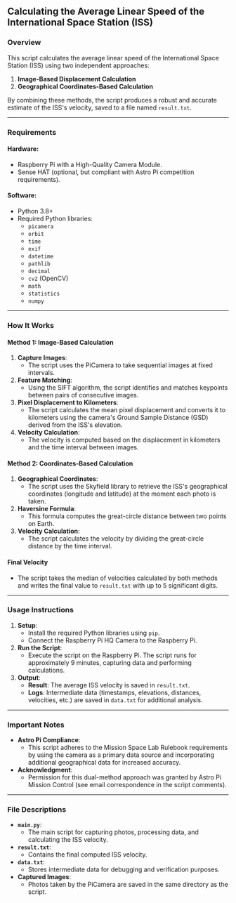 ## **Calculating the Average Linear Speed of the International Space Station (ISS)**

### **Overview**
This script calculates the average linear speed of the International Space Station (ISS) using two independent approaches:
1. **Image-Based Displacement Calculation**
2. **Geographical Coordinates-Based Calculation**

By combining these methods, the script produces a robust and accurate estimate of the ISS's velocity, saved to a file named `result.txt`.

---

### **Requirements**
#### **Hardware:**
- Raspberry Pi with a High-Quality Camera Module.
- Sense HAT (optional, but compliant with Astro Pi competition requirements).

#### **Software:**
- Python 3.8+
- Required Python libraries: 
  - `picamera`
  - `orbit`
  - `time`
  - `exif`
  - `datetime`
  - `pathlib`
  - `decimal`
  - `cv2` (OpenCV)
  - `math`
  - `statistics`
  - `numpy`

---

### **How It Works**
#### **Method 1: Image-Based Calculation**
1. **Capture Images**: 
   - The script uses the PiCamera to take sequential images at fixed intervals.
2. **Feature Matching**: 
   - Using the SIFT algorithm, the script identifies and matches keypoints between pairs of consecutive images.
3. **Pixel Displacement to Kilometers**: 
   - The script calculates the mean pixel displacement and converts it to kilometers using the camera's Ground Sample Distance (GSD) derived from the ISS's elevation.
4. **Velocity Calculation**: 
   - The velocity is computed based on the displacement in kilometers and the time interval between images.

#### **Method 2: Coordinates-Based Calculation**
1. **Geographical Coordinates**:
   - The script uses the Skyfield library to retrieve the ISS's geographical coordinates (longitude and latitude) at the moment each photo is taken.
2. **Haversine Formula**:
   - This formula computes the great-circle distance between two points on Earth.
3. **Velocity Calculation**:
   - The script calculates the velocity by dividing the great-circle distance by the time interval.

#### **Final Velocity**
- The script takes the median of velocities calculated by both methods and writes the final value to `result.txt` with up to 5 significant digits.

---

### **Usage Instructions**
1. **Setup**:
   - Install the required Python libraries using `pip`.
   - Connect the Raspberry Pi HQ Camera to the Raspberry Pi.
2. **Run the Script**:
   - Execute the script on the Raspberry Pi. The script runs for approximately 9 minutes, capturing data and performing calculations.
3. **Output**:
   - **Result**: The average ISS velocity is saved in `result.txt`.
   - **Logs**: Intermediate data (timestamps, elevations, distances, velocities, etc.) are saved in `data.txt` for additional analysis.

---

### **Important Notes**
- **Astro Pi Compliance**:
  - This script adheres to the Mission Space Lab Rulebook requirements by using the camera as a primary data source and incorporating additional geographical data for increased accuracy.
- **Acknowledgment**:
  - Permission for this dual-method approach was granted by Astro Pi Mission Control (see email correspondence in the script comments).

---

### **File Descriptions**
- **`main.py`**:
  - The main script for capturing photos, processing data, and calculating the ISS velocity.
- **`result.txt`**:
  - Contains the final computed ISS velocity.
- **`data.txt`**:
  - Stores intermediate data for debugging and verification purposes.
- **Captured Images**:
  - Photos taken by the PiCamera are saved in the same directory as the script.

